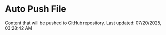 # Auto Push File

Content that will be pushed to GitHub repository.
Last updated: 07/20/2025, 03:28:42 AM